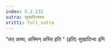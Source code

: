 ```yaml
---
index: 5.2.131
sutra: सुखादिभ्यश्च
vritti: full_sutra
---
```


"तत् अस्य, अस्मिन् अस्ति इति " (इति) सुखादिभ्यः इनि
